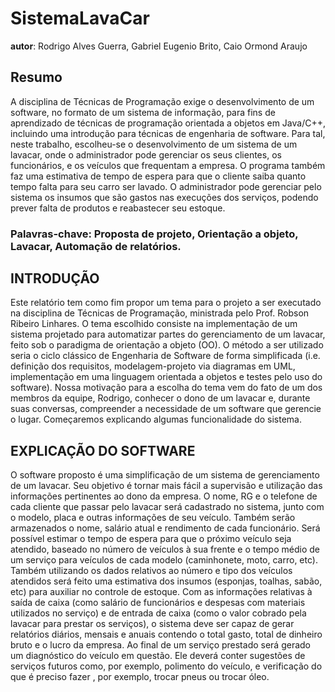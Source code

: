 # SistemaLavaCar
**autor**: Rodrigo Alves Guerra, Gabriel Eugenio Brito, Caio Ormond Araujo

## Resumo

A disciplina de Técnicas de Programação exige o desenvolvimento de um software, no formato de um sistema de informação, para fins de aprendizado de técnicas de programação orientada a objetos em Java/C++, incluindo uma introdução para técnicas de engenharia de software. Para tal, neste trabalho, escolheu-se o desenvolvimento de um sistema de um lavacar, onde o administrador pode gerenciar os seus clientes, os funcionários, e os veículos que frequentam a empresa. O programa também faz uma estimativa de tempo de espera para que o cliente saiba quanto tempo falta para seu carro ser lavado. O administrador pode gerenciar pelo sistema os insumos que são gastos nas execuções dos serviços, podendo prever falta de produtos e reabastecer seu estoque.

### Palavras-chave: Proposta de projeto, Orientação a objeto, Lavacar, Automação de relatórios.

## INTRODUÇÃO

Este relatório tem como fim propor um tema para o projeto a ser executado na disciplina de Técnicas de Programação, ministrada pelo Prof. Robson Ribeiro Linhares.
O tema escolhido consiste na implementação de um sistema projetado para automatizar partes do gerenciamento de um lavacar, feito sob o paradigma de orientação a objeto (OO). 
O método a ser utilizado seria o ciclo clássico de Engenharia de Software de forma simplificada (i.e. definição dos requisitos, modelagem-projeto via diagramas em UML, implementação em uma linguagem orientada a objetos e testes pelo uso do software).
Nossa motivação para a escolha do tema vem do fato de um dos membros da equipe, Rodrigo, conhecer o dono de um lavacar e, durante suas conversas, compreender a necessidade de um software que gerencie o lugar. Começaremos explicando algumas funcionalidade do sistema.

## EXPLICAÇÃO DO SOFTWARE

O software proposto é uma simplificação de um sistema de gerenciamento de um lavacar. Seu objetivo é tornar mais fácil a supervisão e utilização das informações pertinentes ao dono da empresa.
O nome, RG e o telefone de cada cliente que passar pelo lavacar será cadastrado no sistema, junto com o modelo, placa e outras informações de seu veículo. Também serão armazenados o nome, salário atual e rendimento de cada funcionário.
Será possível estimar o tempo de espera para que o próximo veículo seja atendido, baseado no número de veículos à sua frente e o tempo médio de um serviço para veículos de cada modelo (caminhonete, moto, carro, etc). 
Também utilizando os dados relativos ao número e tipo dos veículos atendidos será feito uma estimativa dos insumos (esponjas, toalhas, sabão, etc) para auxiliar no controle de estoque. Com as informações relativas à saída de caixa (como salário de funcionários e despesas com materiais utilizados no serviço) e de entrada de caixa (como o valor cobrado pela lavacar para prestar os serviços), o sistema deve ser capaz de gerar relatórios diários, mensais e anuais contendo o total gasto, total de dinheiro bruto e o lucro da empresa. 
Ao final de um serviço prestado será gerado um diagnóstico do veículo em questão. Ele deverá conter sugestões de serviços futuros como, por  exemplo, polimento do veículo, e verificação do que é preciso fazer , por exemplo, trocar pneus ou trocar óleo.

